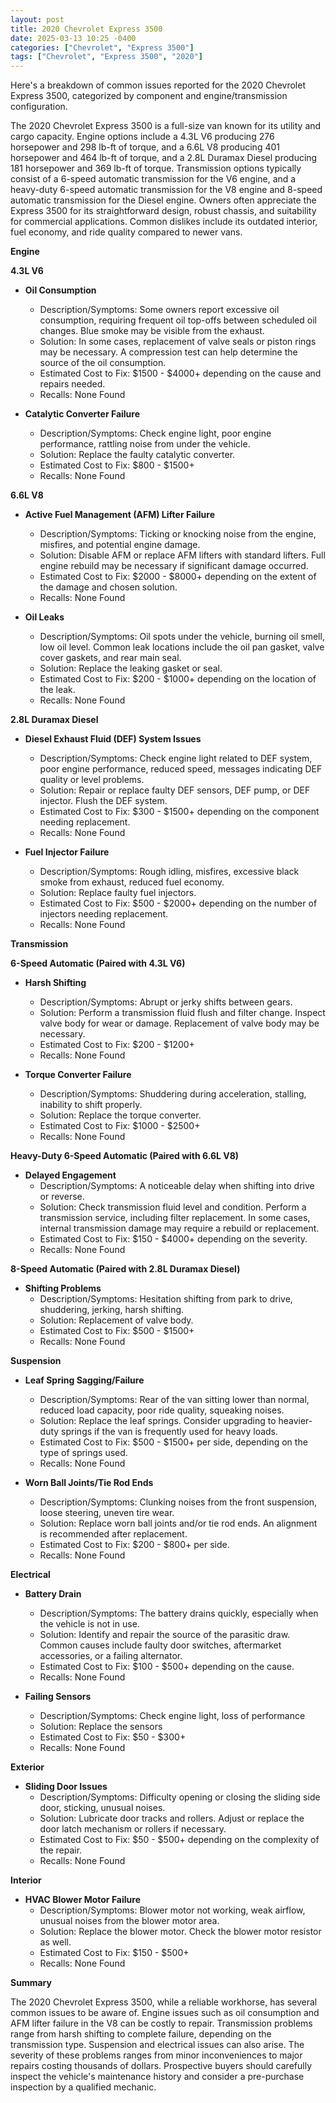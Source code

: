 ```yaml
---
layout: post
title: 2020 Chevrolet Express 3500
date: 2025-03-13 10:25 -0400
categories: ["Chevrolet", "Express 3500"]
tags: ["Chevrolet", "Express 3500", "2020"]
---
```

Here's a breakdown of common issues reported for the 2020 Chevrolet Express 3500, categorized by component and engine/transmission configuration.

The 2020 Chevrolet Express 3500 is a full-size van known for its utility and cargo capacity. Engine options include a 4.3L V6 producing 276 horsepower and 298 lb-ft of torque, and a 6.6L V8 producing 401 horsepower and 464 lb-ft of torque, and a 2.8L Duramax Diesel producing 181 horsepower and 369 lb-ft of torque. Transmission options typically consist of a 6-speed automatic transmission for the V6 engine, and a heavy-duty 6-speed automatic transmission for the V8 engine and 8-speed automatic transmission for the Diesel engine. Owners often appreciate the Express 3500 for its straightforward design, robust chassis, and suitability for commercial applications. Common dislikes include its outdated interior, fuel economy, and ride quality compared to newer vans.

**Engine**

**4.3L V6**

*   **Oil Consumption**
    *   Description/Symptoms: Some owners report excessive oil consumption, requiring frequent oil top-offs between scheduled oil changes. Blue smoke may be visible from the exhaust.
    *   Solution: In some cases, replacement of valve seals or piston rings may be necessary. A compression test can help determine the source of the oil consumption.
    *   Estimated Cost to Fix: $1500 - $4000+ depending on the cause and repairs needed.
    *   Recalls: None Found

*   **Catalytic Converter Failure**
    * Description/Symptoms: Check engine light, poor engine performance, rattling noise from under the vehicle.
    * Solution: Replace the faulty catalytic converter.
    * Estimated Cost to Fix: $800 - $1500+
    * Recalls: None Found

**6.6L V8**

*   **Active Fuel Management (AFM) Lifter Failure**
    *   Description/Symptoms: Ticking or knocking noise from the engine, misfires, and potential engine damage.
    *   Solution: Disable AFM or replace AFM lifters with standard lifters.  Full engine rebuild may be necessary if significant damage occurred.
    *   Estimated Cost to Fix: $2000 - $8000+ depending on the extent of the damage and chosen solution.
    *   Recalls: None Found

*   **Oil Leaks**
    *   Description/Symptoms: Oil spots under the vehicle, burning oil smell, low oil level. Common leak locations include the oil pan gasket, valve cover gaskets, and rear main seal.
    *   Solution: Replace the leaking gasket or seal.
    *   Estimated Cost to Fix: $200 - $1000+ depending on the location of the leak.
    *   Recalls: None Found

**2.8L Duramax Diesel**

*   **Diesel Exhaust Fluid (DEF) System Issues**
    *   Description/Symptoms: Check engine light related to DEF system, poor engine performance, reduced speed, messages indicating DEF quality or level problems.
    *   Solution: Repair or replace faulty DEF sensors, DEF pump, or DEF injector. Flush the DEF system.
    *   Estimated Cost to Fix: $300 - $1500+ depending on the component needing replacement.
    *   Recalls: None Found

*   **Fuel Injector Failure**
    *   Description/Symptoms: Rough idling, misfires, excessive black smoke from exhaust, reduced fuel economy.
    *   Solution: Replace faulty fuel injectors.
    *   Estimated Cost to Fix: $500 - $2000+ depending on the number of injectors needing replacement.
    *   Recalls: None Found

**Transmission**

**6-Speed Automatic (Paired with 4.3L V6)**

*   **Harsh Shifting**
    *   Description/Symptoms: Abrupt or jerky shifts between gears.
    *   Solution: Perform a transmission fluid flush and filter change. Inspect valve body for wear or damage. Replacement of valve body may be necessary.
    *   Estimated Cost to Fix: $200 - $1200+
    *   Recalls: None Found

*   **Torque Converter Failure**
    * Description/Symptoms: Shuddering during acceleration, stalling, inability to shift properly.
    * Solution: Replace the torque converter.
    * Estimated Cost to Fix: $1000 - $2500+
    * Recalls: None Found

**Heavy-Duty 6-Speed Automatic (Paired with 6.6L V8)**

*   **Delayed Engagement**
    *   Description/Symptoms: A noticeable delay when shifting into drive or reverse.
    *   Solution: Check transmission fluid level and condition. Perform a transmission service, including filter replacement. In some cases, internal transmission damage may require a rebuild or replacement.
    *   Estimated Cost to Fix: $150 - $4000+ depending on the severity.
    *   Recalls: None Found

**8-Speed Automatic (Paired with 2.8L Duramax Diesel)**

*   **Shifting Problems**
    *   Description/Symptoms: Hesitation shifting from park to drive, shuddering, jerking, harsh shifting.
    *   Solution: Replacement of valve body.
    *   Estimated Cost to Fix: $500 - $1500+
    *   Recalls: None Found

**Suspension**

*   **Leaf Spring Sagging/Failure**
    *   Description/Symptoms: Rear of the van sitting lower than normal, reduced load capacity, poor ride quality, squeaking noises.
    *   Solution: Replace the leaf springs. Consider upgrading to heavier-duty springs if the van is frequently used for heavy loads.
    *   Estimated Cost to Fix: $500 - $1500+ per side, depending on the type of springs used.
    *   Recalls: None Found

*   **Worn Ball Joints/Tie Rod Ends**
    *   Description/Symptoms: Clunking noises from the front suspension, loose steering, uneven tire wear.
    *   Solution: Replace worn ball joints and/or tie rod ends. An alignment is recommended after replacement.
    *   Estimated Cost to Fix: $200 - $800+ per side.
    *   Recalls: None Found

**Electrical**

*   **Battery Drain**
    *   Description/Symptoms: The battery drains quickly, especially when the vehicle is not in use.
    *   Solution: Identify and repair the source of the parasitic draw. Common causes include faulty door switches, aftermarket accessories, or a failing alternator.
    *   Estimated Cost to Fix: $100 - $500+ depending on the cause.
    *   Recalls: None Found

*   **Failing Sensors**
    * Description/Symptoms: Check engine light, loss of performance
    * Solution: Replace the sensors
    * Estimated Cost to Fix: $50 - $300+
    * Recalls: None Found

**Exterior**

*   **Sliding Door Issues**
    *   Description/Symptoms: Difficulty opening or closing the sliding side door, sticking, unusual noises.
    *   Solution: Lubricate door tracks and rollers. Adjust or replace the door latch mechanism or rollers if necessary.
    *   Estimated Cost to Fix: $50 - $500+ depending on the complexity of the repair.
    *   Recalls: None Found

**Interior**

*   **HVAC Blower Motor Failure**
    *   Description/Symptoms: Blower motor not working, weak airflow, unusual noises from the blower motor area.
    *   Solution: Replace the blower motor. Check the blower motor resistor as well.
    *   Estimated Cost to Fix: $150 - $500+
    *   Recalls: None Found

**Summary**

The 2020 Chevrolet Express 3500, while a reliable workhorse, has several common issues to be aware of. Engine issues such as oil consumption and AFM lifter failure in the V8 can be costly to repair. Transmission problems range from harsh shifting to complete failure, depending on the transmission type. Suspension and electrical issues can also arise. The severity of these problems ranges from minor inconveniences to major repairs costing thousands of dollars. Prospective buyers should carefully inspect the vehicle's maintenance history and consider a pre-purchase inspection by a qualified mechanic.


